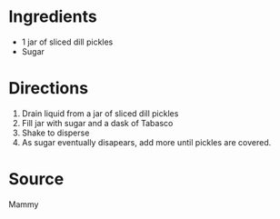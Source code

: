 # Ingredients
- 1 jar of sliced dill pickles
- Sugar

# Directions

1. Drain liquid from a jar of sliced dill pickles
1. Fill jar with sugar and a dask of Tabasco
1. Shake to disperse
1. As sugar eventually disapears, add more until pickles are covered.

# Source

Mammy
